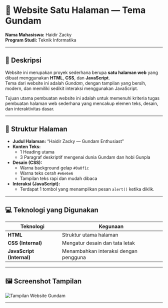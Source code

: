 # 📄 Website Satu Halaman — Tema Gundam

**Nama Mahasiswa:** Haidir Zacky  
**Program Studi:** Teknik Informatika  

---

## 📝 Deskripsi
Website ini merupakan proyek sederhana berupa **satu halaman web** yang dibuat menggunakan **HTML**, **CSS**, dan **JavaScript**.  
Tema dari website ini adalah *Gundam*, dengan tampilan yang bersih, modern, dan memiliki sedikit interaksi menggunakan JavaScript.  

Tujuan utama pembuatan website ini adalah untuk memenuhi kriteria tugas pembuatan halaman web sederhana yang mencakup elemen teks, desain, dan interaktivitas dasar.  

---

## 🧱 Struktur Halaman
- **Judul Halaman:** “Haidir Zacky — Gundam Enthusiast”  
- **Konten Teks:**
  - 1 Heading utama  
  - 3 Paragraf deskriptif mengenai dunia Gundam dan hobi Gunpla  
- **Desain (CSS):**
  - Warna background gelap `#0a0f1c`  
  - Warna teks cerah `#e6e6e6`  
  - Tampilan teks rapi dan mudah dibaca  
- **Interaksi (JavaScript):**
  - Terdapat 1 tombol yang menampilkan pesan `alert()` ketika diklik.  

---

## 💻 Teknologi yang Digunakan
| Teknologi | Kegunaan |
|------------|-----------|
| **HTML** | Struktur utama halaman |
| **CSS (Internal)** | Mengatur desain dan tata letak |
| **JavaScript (Internal)** | Menambahkan interaksi dengan pengguna |

---

## 🖼️ Screenshot Tampilan
![Tampilan Website Gundam](./screenshot.png)

---

